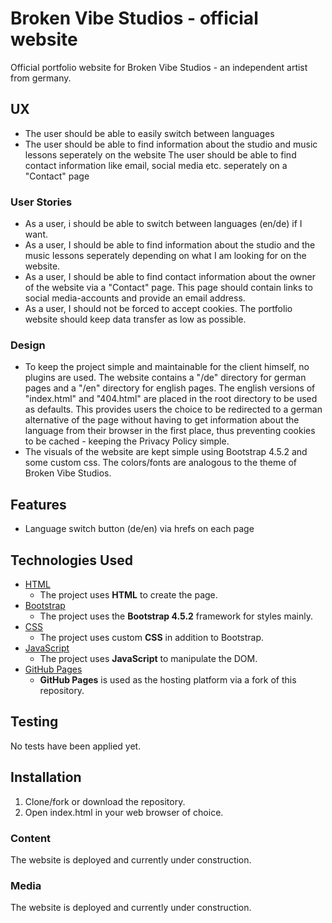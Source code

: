 # Broken Vibe Studios - official website
Official portfolio website for Broken Vibe Studios - an independent artist from germany.
## UX
- The user should be able to easily switch between languages
- The user should be able to find information about the studio and music lessons seperately on the website
The user should be able to find contact information like email, social media etc. seperately on a "Contact" page
### User Stories
- As a user, i should be able to switch between languages (en/de) if I want.
- As a user, I should be able to find information about the studio and the music lessons seperately depending on what I am looking for on the website.
- As a user, I should be able to find contact information about the owner of the website via a "Contact" page. This page should contain links to social media-accounts and provide an email address.
- As a user, I should not be forced to accept cookies. The portfolio website should keep data transfer as low as possible.
### Design
- To keep the project simple and maintainable for the client himself, no plugins are used. The website contains a "/de" directory for german pages and a "/en" directory for english pages.
The english versions of "index.html" and "404.html" are placed in the root directory to be used as defaults. This provides users the choice to be redirected to a german alternative of the page without having to get information about the language from their browser in the first place, thus preventing cookies to be cached - keeping the Privacy Policy simple.
- The visuals of the website are kept simple using Bootstrap 4.5.2 and some custom css. The colors/fonts are analogous to the theme of Broken Vibe Studios.
## Features
- Language switch button (de/en) via hrefs on each page
## Technologies Used
- [HTML](https://www.w3.org/)
    - The project uses **HTML** to create the page.
- [Bootstrap](https://getbootstrap.com/)
	- The project uses the **Bootstrap 4.5.2** framework for styles mainly.
- [CSS](https://www.w3.org/)
    - The project uses custom **CSS** in addition to Bootstrap.
- [JavaScript](https://developer.mozilla.org/bm/docs/Web/JavaScript)
    - The project uses **JavaScript** to manipulate the DOM.
- [GitHub Pages](https://pages.github.com/)
    - **GitHub Pages** is used as the hosting platform via a fork of this repository.
## Testing
No tests have been applied yet.
## Installation
1. Clone/fork or download the repository.
2. Open index.html in your web browser of choice.
### Content
The website is deployed and currently under construction.
### Media
The website is deployed and currently under construction.